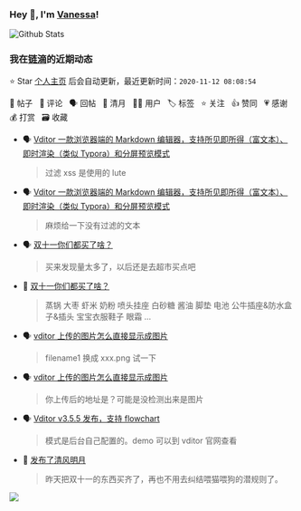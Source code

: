 ### Hey 👋, I'm [Vanessa](http://vanessa.b3log.org/)!

![Github Stats](https://github-readme-stats.vercel.app/api?username=Vanessa219&show_icons=true)

<!--events start -->

### 我在[链滴](https://ld246.com)的近期动态

⭐️ Star [个人主页](https://github.com/Vanessa219/Vanessa219) 后会自动更新，最近更新时间：`2020-11-12 08:08:54`

📝 帖子 &nbsp; 💬 评论 &nbsp; 🗣 回帖 &nbsp; 🌙 清月 &nbsp; 👨‍💻 用户 &nbsp; 🏷️ 标签 &nbsp; ⭐️ 关注 &nbsp; 👍 赞同 &nbsp; 💗 感谢 &nbsp; 💰 打赏 &nbsp; 🗃 收藏

* 🗣 [Vditor 一款浏览器端的 Markdown 编辑器，支持所见即所得（富文本）、即时渲染（类似 Typora）和分屏预览模式](https://ld246.com/article/1549638745630/comment/1604975831913#comments)

  > 过滤 xss 是使用的 lute
* 🗣 [Vditor 一款浏览器端的 Markdown 编辑器，支持所见即所得（富文本）、即时渲染（类似 Typora）和分屏预览模式](https://ld246.com/article/1549638745630/comment/1604975831913#comments)

  > 麻烦给一下没有过滤的文本
* 🗣 [双十一你们都买了啥？](https://ld246.com/article/1604369642998/comment/1604936965754#comments)

  > 买来发现量太多了，以后还是去超市买点吧
* 💬 [双十一你们都买了啥？](https://ld246.com/article/1604369642998/comment/1604850387177#comments)

  > 蒸锅 大枣 虾米 奶粉 喷头挂座 白砂糖 酱油 脚垫 电池 公牛插座&amp;防水盒子&amp;插头 宝宝衣服鞋子 眼霜 ...
* 🗣 [vditor 上传的图片怎么直接显示成图片](https://ld246.com/article/1596703358584/comment/1604810489155#comments)

  > filename1 换成 xxx.png 试一下
* 🗣 [vditor 上传的图片怎么直接显示成图片](https://ld246.com/article/1596703358584/comment/1604767946478#comments)

  > 你上传后的地址是？可能是没检测出来是图片
* 🗣 [Vditor v3.5.5 发布，支持 flowchart](https://ld246.com/article/1602468808090/comment/1604648378108#comments)

  > 模式是后台自己配置的。demo 可以到 vditor 官网查看
* 🌙 [发布了清风明月](https://ld246.com/member/Vanessa/breezemoons/1604383764950)

  > 昨天把双十一的东西买齐了，再也不用去纠结喂猫喂狗的潜规则了。


<!--events end -->

<a title="Hits" target="_blank" href="https://github.com/Vanessa219/Vanessa219"><img src="https://hits.b3log.org/Vanessa219/Vanessa219.svg"></a>
